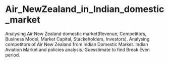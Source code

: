 # Air_NewZealand_in_Indian_domestic_market
Analysing Air New Zealand domestic market(Revenue, Competitors, Business Model, Market Capital, Stackeholders, Investors).
Analysing competitors of Air New Zealand from Indian Domestic Market.
Indian Aviation Market and policies analysis.
Guesstimate to find Break Even period.


